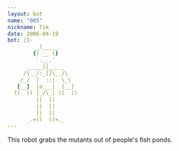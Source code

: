 ```yaml
---
layout: bot
name: "085"
nickname: Tik
date: 2006-04-19
bot: |1-
         _)____       
        {) __ (}      
         `.__.'       
      _____||_____    
     /\__/:_[]\__/\   
    /_/  |  ::|  \_\  
   [__]  |o___|  [__] 
  ((  )) |_/\_| ((  ))
         ||  ||       
         ||  ||       
         ||  ||       
      _.=()  ()=._    
---
```

This robot grabs the mutants out of people's fish ponds.